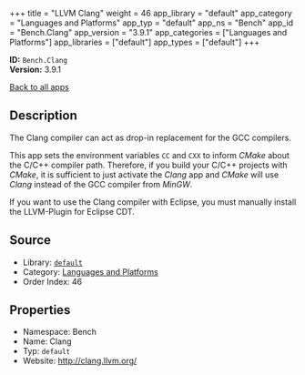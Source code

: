 ﻿+++
title = "LLVM Clang"
weight = 46
app_library = "default"
app_category = "Languages and Platforms"
app_typ = "default"
app_ns = "Bench"
app_id = "Bench.Clang"
app_version = "3.9.1"
app_categories = ["Languages and Platforms"]
app_libraries = ["default"]
app_types = ["default"]
+++

**ID:** `Bench.Clang`  
**Version:** 3.9.1  
<!--more-->

[Back to all apps](/apps/)

## Description
The Clang compiler can act as drop-in replacement for the GCC compilers.

This app sets the environment variables `CC` and `CXX` to inform _CMake_
about the C/C++ compiler path. Therefore, if you build your C/C++ projects
with _CMake_, it is sufficient to just activate the _Clang_ app and _CMake_
will use _Clang_ instead of the GCC compiler from _MinGW_.

If you want to use the Clang compiler with Eclipse, you must manually
install the LLVM-Plugin for Eclipse CDT.

## Source

* Library: [`default`](/app_libraries/default)
* Category: [Languages and Platforms](/app_categories/languages-and-platforms)
* Order Index: 46

## Properties

* Namespace: Bench
* Name: Clang
* Typ: `default`
* Website: <http://clang.llvm.org/>

